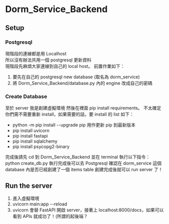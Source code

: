 # Dorm_Service_Backend

## Setup

### Postgresql
現階段的連線都是用 Localhost <br>
所以沒有辦法共用一個 postgresql 更新資料<br>
現階段先麻煩大家連線到自己的 local host。
前置作業如下：
1. 要先在自己的 postgresql new database (取名為 dorm_service)
2. 將 Dorm_Service_Backend/database.py 內的 engine 改成自己的密碼

### Create Database
至於 server 我是創建虛擬環境 然後在裡面 pip install requirements。
不太確定你們需不需要重新 install，如果需要的話，要 install 的 list 如下：
* python -m pip install --upgrade pip 用作更新 pip 到最新版本
* pip install uvicorn
* pip install fastapi
* pip install sqlalchemy
* pip install psycopg2-binary

完成後請先 cd 到 Dorm_Service_Backend 並在 terminal 執行以下指令：
python create_db.py
執行完成後可以去 Postgresql 確認在 dorm_service 這個 database 內是否已經創建了一個 items table
創建完成後就可以 run server 了！

## Run the server
1. 進入虛擬環境
2. uvicorn main:app --reload
3. uvicorn 會替 FastAPI 開啟 server，接著上 localhost:8000/docs，如果可以看到 APIs 就成功了！(所謂的起後端？
